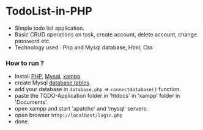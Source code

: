 # TodoList-in-PHP
- Simple todo list application.
- Basic CRUD operations on task, create account, delete account, change password etc.
- Technology used : Php and Mysql database, Html, Css

### How to run ?
- Install [PHP](https://www.php.net/), [Mysql](https://www.mysql.com/), [xampp](https://www.apachefriends.org/download.html)
- create Mysql [database tables](https://github.com/Dhiraj-01/TodoList-PHP/blob/master/TODO-Application/create_database.sql).
- add your database in `database.php` => `connectdatabase()` function.
- paste the TODO-Application folder in 'htdocs' in 'xampp' folder in 'Documents'.
- open xampp and start 'apatche' and 'mysql' servers.
- open browser `http://localhost/login.php`
- done.
